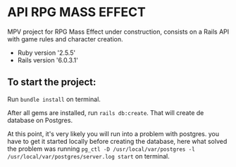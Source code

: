 # API RPG MASS EFFECT

MPV project for RPG Mass Effect under construction, consists on a Rails API with game rules and character creation.


* Ruby version '2.5.5'
* Rails version '6.0.3.1'

## To start the project:

Run `bundle install` on terminal.

After all gems are installed, run `rails db:create`. That will create de database on Postgres.

At this point, it's very likely you will run into a problem with postgres. you have to get it started locally before creating the database, here what solved the problem was  running `pg_ctl -D /usr/local/var/postgres -l /usr/local/var/postgres/server.log start` on terminal.

